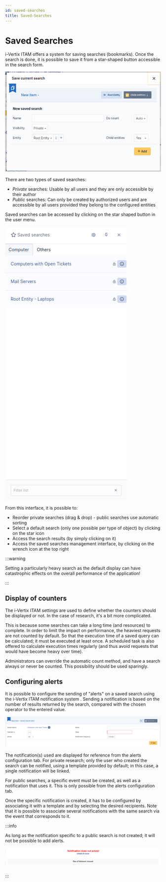 ```yaml
---
id: saved-searches
title: Saved-Searches
---
```


# Saved Searches 

i-Vertix ITAM offers a system for saving searches (bookmarks). Once the search is
done, it is possible to save it from a star-shaped button accessible in
the search form.

![Saving a search](images/save_search.png)

There are two types of saved searches:

- *Private* searches: Usable by all users and they are only accessible
  by their author
- *Public* searches: Can only be created by authorized users and are
  accessible by all users provided they belong to the configured
  entities

Saved searches can be accessed by clicking on the star shaped button in
the user menu.

![List of saved searches](images/saved_searches.png)

From this interface, it is possible to:

- Reorder private searches (drag & drop) - public searches use automatic
  sorting
- Select a default search (only one possible per type of object) by
  clicking on the star icon
- Access the search results (by simply clicking on it)
- Access the saved searches management interface, by clicking on the
  wrench icon at the top right

:::warning

Setting a particularly heavy search as the default display can have
catastrophic effects on the overall performance of the application!

:::

## Display of counters

The i-Vertix ITAM settings are used to define whether the counters should be
displayed or not. In the case of research, it's a bit more complicated.

This is because some searches can take a long time (and resources) to
complete. In order to limit the impact on performance, the heaviest
requests are not counted by default. So that the execution time of a
saved query can be calculated; it must be executed at least once. A
scheduled task is also offered to calculate execution times regularly
(and thus avoid requests that would have become heavy over time).

Administrators can override the automatic count method, and have a
search always or never be counted. This possibility should be used
sparingly.

## Configuring alerts

It is possible to configure the sending of "alerts" on a saved search
using the i-Vertix ITAM notification system . Sending a notification is based on
the number of results returned by the search, compared with the chosen
operator to the entered value.

![Configuration of alerts on saved searches](images/saved_search_alert.png)

The notification(s) used are displayed for reference from the alerts
configuration tab. For private research; only the user who created the
search can be notified, using a template provided by default; in this
case, a single notification will be linked.

For public searches, a specific event must be created, as well as a
notification that uses it. This is only possible from the alerts
configuration tab.

Once the specific notification is created, it has to be configured by
associating it with a template and by selecting the desired recipients.
Note that it is possible to associate several notifications with the
same search via the event that corresponds to it.

:::info

As long as the notification specific to a public search is not
created; it will not be possible to add alerts.

![No saved search notification message](images/saved_search_nonotif.png)

:::
